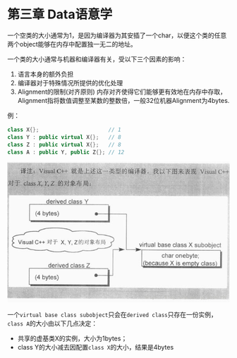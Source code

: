 # 第三章 Data语意学

一个空类的大小通常为1，是因为编译器为其安插了一个char，以便这个类的任意两个object能够在内存中配置独一无二的地址。

一个类的大小通常与机器和编译器有关，受以下三个因素的影响：

1. 语言本身的额外负担
2. 编译器对于特殊情况所提供的优化处理
3. Alignment的限制(对齐原则)
内存对齐使得它们能够更有效地在内存中存取，Alignment指将数值调整至某数的整数倍，一般32位机器Alignment为4bytes.

例：

```c++
class X{};                      // 1
class Y : public virtual X{};   // 8
class Z : public virtual X{};   // 8
class A : public Y, public Z{}; // 12
```

![3_1](res/3_1.png)

一个`virtual base class subobject`只会在`derived class`只存在一份实例，`class A`的大小由以下几点决定：

- 共享的虚基类X的实例，大小为1bytes；
- class Y的大小减去因配置`class X`的大小，结果是4bytes
